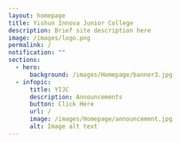 ```yaml
---
layout: homepage
title: Yishun Innova Junior College
description: Brief site description here
image: /images/logo.png
permalink: /
notification: ""
sections:
  - hero:
      background: /images/Homepage/banner3.jpg
  - infopic:
      title: YIJC
      description: Announcements
      button: Click Here
      url: /
      image: /images/Homepage/announcement.jpg
      alt: Image alt text
---
```

